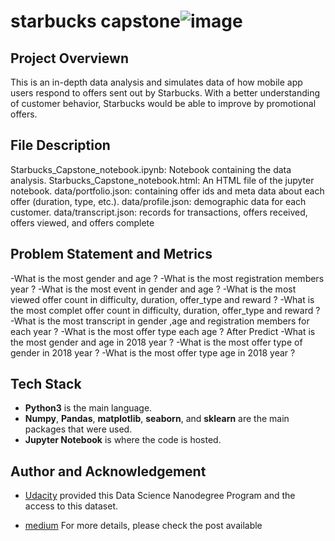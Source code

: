 # starbucks capstone![image](https://user-images.githubusercontent.com/53383608/110219998-5f769580-7ecb-11eb-8ddc-08a4b392c09b.png)


## Project Overviewn
This is an in-depth data analysis and simulates data of how mobile app users respond to offers sent out by Starbucks. With a better understanding of customer behavior, Starbucks would be able to improve by promotional offers.

## File Description
Starbucks_Capstone_notebook.ipynb: Notebook containing the data analysis.
Starbucks_Capstone_notebook.html: An HTML file of the jupyter notebook.
data/portfolio.json: containing offer ids and meta data about each offer (duration, type, etc.).
data/profile.json: demographic data for each customer.
data/transcript.json: records for transactions, offers received, offers viewed, and offers complete
 
## Problem Statement and Metrics
-What is the most gender and age ?
-What is the most registration members year ?
-What is the most event in gender and age ?
-What is the most viewed offer count in difficulty, duration, offer_type and reward ?
-What is the most complet offer count in difficulty, duration, offer_type and reward ?
-What is the most transcript in gender ,age and registration members for each year ?
-What is the most offer type each age ?
After Predict
-What is the most gender and age in 2018 year ?
-What is the most offer type of gender in 2018 year ?
-What is the most offer type age in 2018 year ?

## Tech Stack
- **Python3** is the main language.
- **Numpy**, **Pandas**, **matplotlib**, **seaborn**, and **sklearn** are the main packages that were used.
- **Jupyter Notebook** is where the code is hosted.

## Author and Acknowledgement

- [Udacity](https://www.udacity.com/) provided this Data Science Nanodegree Program and the access to this dataset.

- [medium](https://karimsoft.medium.com/karimsoft-starbucks-capstone-58821de875ac) For more details, please check the post available
